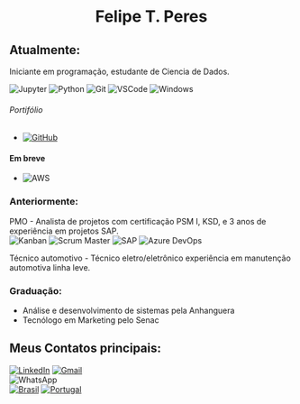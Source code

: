 <h1 align="center">Felipe T. Peres</h1>

## Atualmente: 
Iniciante em programação, estudante de Ciencia de Dados.


![Jupyter](https://img.shields.io/badge/Jupyter-gray?style=flat-squareflat-square&logo=Jupyter)
![Python](https://img.shields.io/badge/-Python-gray?style=flat-squareflat-square&logo=Python)
![Git](https://img.shields.io/badge/-Git-gray?style=flat-squareflat-square&logo=Git)
![VSCode](https://img.shields.io/badge/-VSCode-gray?style=flat-squareflat-square&logo=visualstudiocode&logoColor=blue)
![Windows](https://img.shields.io/badge/-Windows-gray?style=flat-squareflat-square&logo=windows&logoColor=)
###### Portifólio
- [![GitHub](https://img.shields.io/badge/-GitHub-gray?style=flat-squareflat-square&logo=GitHub)](https://github.com/felipe-t-peres)

#### Em breve<br>
- ![AWS](https://img.shields.io/badge/-AWS-gray?style=flat-squareflat-square&logo=amazon-aws)

### Anteriormente: 
PMO - Analista de projetos com certificação PSM I, KSD, e 3 anos de experiência em projetos SAP.
<br>
![Kanban](https://img.shields.io/badge/-Kanban-gray?style=flat-squareflat-square&logo=kanban)
![Scrum Master](https://img.shields.io/badge/Scrum%20Master-gray?-style=for-the-badge)
![SAP](https://img.shields.io/badge/-SAP-gray?style=flat-squareflat-square&logo=sap)
![Azure DevOps](https://img.shields.io/badge/Azure%20DevOps-gray?style=flat-squareflat-square&logo=azure-devops)
</br>


Técnico automotivo - Técnico eletro/eletrônico experiência em manutenção automotiva linha leve.

### Graduação:

- Análise e desenvolvimento de sistemas pela Anhanguera
- Tecnólogo em Marketing pelo Senac


## Meus Contatos principais:
 

<div>

[![LinkedIn](https://img.shields.io/badge/Felipe_Tomatis_Peres-0077B5?-style=for-the-badge&logo=linkedin&logoColor=white)](https://www.linkedin.com/in/felipe-tomatis-peres/) 
[![Gmail](https://img.shields.io/badge/felipe.tomatis@gmail.com-white?-style=for-the-badge&logo=gmail&color=white&labelWidth=2)](felipe.tomatis@gmail.com)<br>
![WhatsApp](https://img.shields.io/badge/WhatsApp-25D366?-style=for-the-badge&logo=whatsapp&logoColor=white)<br>
[![Brasil](https://img.shields.io/badge/🇧🇷-0052B4?-style=for-the-badge)](+55(51)981180021)
[![Portugal](https://img.shields.io/badge/🇵🇹-008000?-style=for-the-badge)]((+351)964622466)

</div>

